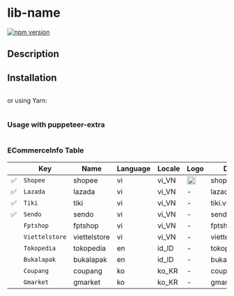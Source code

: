 # lib-name

[![npm version](https://badge.fury.io/js/t2-puppeteer-plugin-block-resources.svg)](https://badge.fury.io/js/lib-name)

## Description

## Installation

```bash

```

or using Yarn:

```bash

```

### Usage with puppeteer-extra

```js

```

### ECommerceInfo Table

|     | Key            | Name         | Language | Locale | Logo                                                                                                                               | Domain          |
| --- | -------------- | ------------ | -------- | ------ | ---------------------------------------------------------------------------------------------------------------------------------- | --------------- |
| ✅  | `Shopee`       | shopee       | vi       | vi_VN  | <img src="https://deo.shopeemobile.com/shopee/shopee-pcmall-live-sg/assets/icon_favicon_1_96.wI1aMs.png" width="20" height="20" /> | shopee.vn       |
| ✅  | `Lazada`       | lazada       | vi       | vi_VN  | -                                                                                                                                  | lazada.vn       |
| ✅  | `Tiki`         | tiki         | vi       | vi_VN  | -                                                                                                                                  | tiki.vn         |
| ✅  | `Sendo`        | sendo        | vi       | vi_VN  | -                                                                                                                                  | sendo.vn        |
|     | `Fptshop`      | fptshop      | vi       | vi_VN  | -                                                                                                                                  | fptshop.com.vn  |
|     | `Viettelstore` | viettelstore | vi       | vi_VN  | -                                                                                                                                  | viettelstore.vn |
|     | `Tokopedia`    | tokopedia    | en       | id_ID  | -                                                                                                                                  | tokopedia.com   |
|     | `Bukalapak`    | bukalapak    | en       | id_ID  | -                                                                                                                                  | bukalapak.com   |
|     | `Coupang`      | coupang      | ko       | ko_KR  | -                                                                                                                                  | coupang.com     |
|     | `Gmarket`      | gmarket   | ko       | ko_KR  | -                                                                                                                                  | gmarket.co.kr   |
